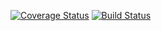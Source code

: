 [![Coverage Status](https://coveralls.io/repos/github/seanpanpan321/CS6063_HW1/badge.svg?branch=main)](https://coveralls.io/github/seanpanpan321/CS6063_HW1?branch=main)
[![Build Status](https://app.travis-ci.com/seanpanpan321/CS6063_HW1.svg?branch=main)](https://app.travis-ci.com/seanpanpan321/CS6063_HW1)
